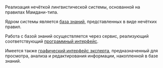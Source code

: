 Реализация нечёткой лингвистической системы, основанной на правилах Мамдани-типа.

Ядром системы является [база знаний](https://pyfrbs.readthedocs.org/en/latest/schema), представленных в виде нечётких правил.

Работа с базой знаний осуществляется через сервис, реализующий соответствующий [программный интерфейс](https://pyfrbs.readthedocs.org/en/latest/schema).

Имеется также [графический интерфейс эксперта](https://pyfrbs.readthedocs.org/en/latest/expert), предназначенный для просмотра, анализа и редактирования информации, накопленной в базе знаний.
